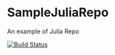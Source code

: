 SampleJuliaRepo
===============

An example of Julia Repo

[![Build Status](https://travis-ci.org/thiruk/SampleJuliaRepo.png)](https://travis-ci.org/thiruk/SampleJuliaRepo)
